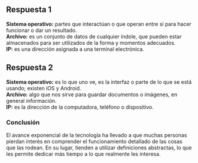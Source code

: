 ## Respuesta 1

**Sistema operativo:** partes que interactúan o que operan entre sí para hacer funcionar o dar un resultado.  
**Archivo:** es un conjunto de datos de cualquier índole, que pueden estar almacenados para ser utilizados de la forma y momentos adecuados.  
**IP:** es una dirección asignada a una terminal electrónica.

## Respuesta 2

**Sistema operativo:** es lo que uno ve, es la interfaz o parte de lo que se está usando; existen iOS y Android.  
**Archivo:** algo que nos sirve para guardar documentos o imágenes, en general información.  
**IP:** es la dirección de la computadora, teléfono o dispositivo.

### Conclusión

El avance exponencial de la tecnología ha llevado a que muchas personas pierdan interés en comprender el funcionamiento detallado de las cosas que las rodean. En su lugar, tienden a utilizar definiciones abstractas, lo que les permite dedicar más tiempo a lo que realmente les interesa.
